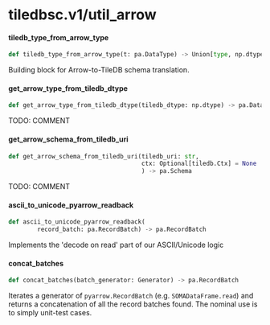<a id="tiledbsc.v1/util_arrow"></a>

# tiledbsc.v1/util\_arrow

<a id="tiledbsc.v1/util_arrow.tiledb_type_from_arrow_type"></a>

#### tiledb\_type\_from\_arrow\_type

```python
def tiledb_type_from_arrow_type(t: pa.DataType) -> Union[type, np.dtype]
```

Building block for Arrow-to-TileDB schema translation.

<a id="tiledbsc.v1/util_arrow.get_arrow_type_from_tiledb_dtype"></a>

#### get\_arrow\_type\_from\_tiledb\_dtype

```python
def get_arrow_type_from_tiledb_dtype(tiledb_dtype: np.dtype) -> pa.DataType
```

TODO: COMMENT

<a id="tiledbsc.v1/util_arrow.get_arrow_schema_from_tiledb_uri"></a>

#### get\_arrow\_schema\_from\_tiledb\_uri

```python
def get_arrow_schema_from_tiledb_uri(tiledb_uri: str,
                                     ctx: Optional[tiledb.Ctx] = None
                                     ) -> pa.Schema
```

TODO: COMMENT

<a id="tiledbsc.v1/util_arrow.ascii_to_unicode_pyarrow_readback"></a>

#### ascii\_to\_unicode\_pyarrow\_readback

```python
def ascii_to_unicode_pyarrow_readback(
        record_batch: pa.RecordBatch) -> pa.RecordBatch
```

Implements the 'decode on read' part of our ASCII/Unicode logic

<a id="tiledbsc.v1/util_arrow.concat_batches"></a>

#### concat\_batches

```python
def concat_batches(batch_generator: Generator) -> pa.RecordBatch
```

Iterates a generator of `pyarrow.RecordBatch` (e.g. `SOMADataFrame.read`) and returns a
concatenation of all the record batches found. The nominal use is to simply unit-test cases.

